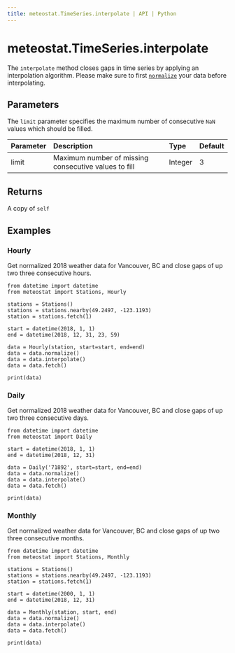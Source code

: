 ```yaml
---
title: meteostat.TimeSeries.interpolate | API | Python
---
```


# meteostat.TimeSeries.interpolate

The `interpolate` method closes gaps in time series by applying an interpolation algorithm. Please make sure to first [`normalize`](normalize) your data before interpolating.

## Parameters

The `limit` parameter specifies the maximum number of consecutive `NaN` values which should be filled.

| **Parameter** | **Description**                                      | **Type** | **Default** |
|:--------------|:-----------------------------------------------------|:---------|:------------|
| limit         | Maximum number of missing consecutive values to fill | Integer  | 3           |

## Returns

A copy of `self`

## Examples

### Hourly

Get normalized 2018 weather data for Vancouver, BC and close gaps of up two three consecutive hours.

```python{13}
from datetime import datetime
from meteostat import Stations, Hourly

stations = Stations()
stations = stations.nearby(49.2497, -123.1193)
station = stations.fetch(1)

start = datetime(2018, 1, 1)
end = datetime(2018, 12, 31, 23, 59)

data = Hourly(station, start=start, end=end)
data = data.normalize()
data = data.interpolate()
data = data.fetch()

print(data)
```

### Daily

Get normalized 2018 weather data for Vancouver, BC and close gaps of up two three consecutive days.

```python{9}
from datetime import datetime
from meteostat import Daily

start = datetime(2018, 1, 1)
end = datetime(2018, 12, 31)

data = Daily('71892', start=start, end=end)
data = data.normalize()
data = data.interpolate()
data = data.fetch()

print(data)
```

### Monthly

Get normalized weather data for Vancouver, BC and close gaps of up two three consecutive months.

```python{13}
from datetime import datetime
from meteostat import Stations, Monthly

stations = Stations()
stations = stations.nearby(49.2497, -123.1193)
station = stations.fetch(1)

start = datetime(2000, 1, 1)
end = datetime(2018, 12, 31)

data = Monthly(station, start, end)
data = data.normalize()
data = data.interpolate()
data = data.fetch()

print(data)
```
